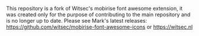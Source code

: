 This repository is a fork of Witsec's mobirise font awesome extension, it was created only for the purpose of contributing to the main repository and is no longer up to date. Please see Mark's latest releases: https://github.com/witsec/mobirise-font-awesome-icons or https://witsec.nl
